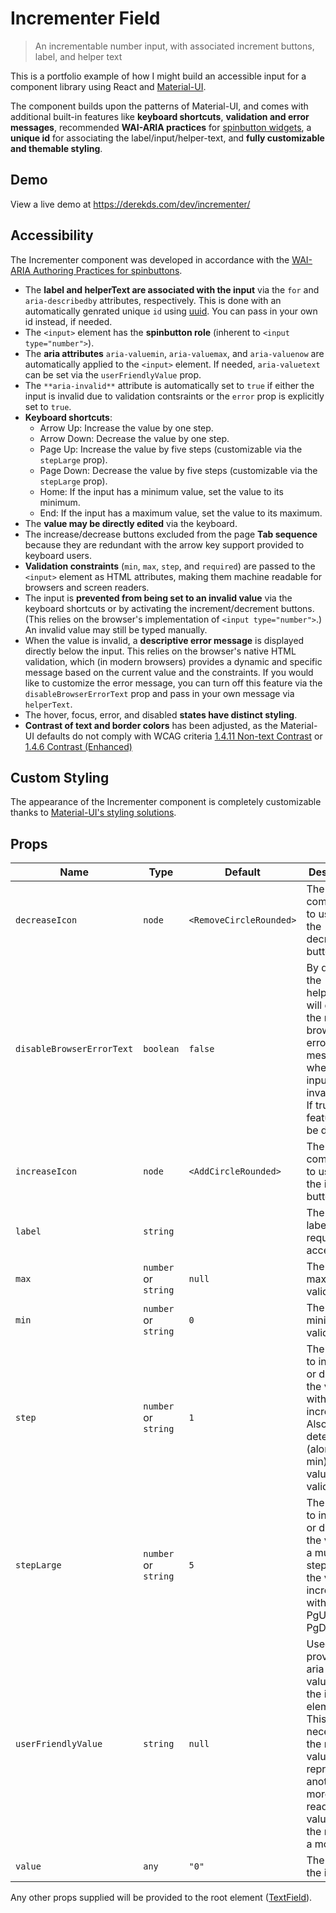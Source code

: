 # Incrementer Field

> An incrementable number input, with associated increment buttons, label, and helper text

This is a portfolio example of how I might build an accessible input for a component library using React and [Material-UI](https://mui.com/).

The component builds upon the patterns of Material-UI, and comes with additional built-in features like **keyboard shortcuts**, **validation and error messages**, recommended **WAI-ARIA practices** for [spinbutton widgets](https://www.w3.org/TR/wai-aria-practices-1.1/#spinbutton), a **unique id** for associating the label/input/helper-text, and **fully customizable and themable styling**.

## Demo
View a live demo at https://derekds.com/dev/incrementer/


## Accessibility

The Incrementer component was developed in accordance with the [WAI-ARIA Authoring Practices for spinbuttons](https://www.w3.org/TR/wai-aria-practices-1.1/#spinbutton).

- The **label and helperText are associated with the input** via the `for` and `aria-describedby` attributes, respectively. This is done with an automatically genrated unique `id` using [uuid](https://github.com/uuidjs/uuid). You can pass in your own id instead, if needed.
- The `<input>` element has the **spinbutton role** (inherent to `<input type="number">`).
- The **aria attributes** `aria-valuemin`, `aria-valuemax`, and `aria-valuenow` are automatically applied to the `<input>` element. If needed, `aria-valuetext` can be set via the `userFriendlyValue` prop.
- The `**aria-invalid**` attribute is automatically set to `true` if either the input is invalid due to validation contsraints or the `error` prop is explicitly set to `true`.
- **Keyboard shortcuts**:
    - Arrow Up: Increase the value by one step.
    - Arrow Down: Decrease the value by one step.
    - Page Up: Increase the value by five steps (customizable via the `stepLarge` prop).
    - Page Down: Decrease the value by five steps (customizable via the `stepLarge` prop).
    - Home: If the input has a minimum value, set the value to its minimum.
    - End: If the input has a maximum value, set the value to its maximum.
- The **value may be directly edited** via the keyboard.
- The increase/decrease buttons excluded from the page **Tab sequence** because they are redundant with the arrow key support provided to keyboard users.
- **Validation constraints** (`min`, `max`, `step`, and `required`) are passed to the `<input>` element as HTML attributes, making them machine readable for browsers and screen readers.
- The input is **prevented from being set to an invalid value** via the keyboard shortcuts or by activating the increment/decrement buttons. (This relies on the browser's implementation of `<input type="number">`.) An invalid value may still be typed manually.
- When the value is invalid, a **descriptive error message** is displayed directly below the input. This relies on the browser's native HTML validation, which (in modern browsers) provides a dynamic and specific message based on the current value and the constraints. If you would like to customize the error message, you can turn off this feature via the `disableBrowserErrorText` prop and pass in your own message via `helperText`.
- The hover, focus, error, and disabled **states have distinct styling**.
- **Contrast of text and border colors** has been adjusted, as the Material-UI defaults do not comply with WCAG criteria [1.4.11 Non-text Contrast](https://www.w3.org/TR/WCAG21/#non-text-contrast) or [1.4.6 Contrast (Enhanced)](https://www.w3.org/TR/WCAG21/#contrast-enhanced)

## Custom Styling

The appearance of the Incrementer component is completely customizable thanks to [Material-UI's styling solutions](https://v4.mui.com/customization/components/).

## Props

|Name|Type|Default|Description|
|--- |--- |--- |--- |
| `decreaseIcon` | `node` | `<RemoveCircleRounded>` | The icon component to use for the decrease button. |
| `disableBrowserErrorText` | `boolean` | `false` | By default, the helperText will display the native browser error message when the input is in an invalid state. If true, this feature will be disabled. |
| `increaseIcon` | `node` | `<AddCircleRounded>` | The icon component to use for the increase button. |
| `label` | `string` | | The input's label. This is required for accessibility. |
| `max` | `number` or `string` | `null` | The maximum valid value. |
| `min` | `number` or `string` | `0` | The minimum valid value. |
| `step` | `number` or `string` | `1` | The amount to increase or decrease the value with each increment. Also determines (along with min), what values are valid. |
| `stepLarge` | `number` or `string` | `5` | The amount to increase or decrease the value (as a multiple of step) when the value is incremented with the PgUp and PgDn keys. |
| `userFriendlyValue` | `string` | `null` | Used to provide aria-valuetext to the input element. This is only necessary if the numeric value represents another, more readable, value, like the name of a month. |
| `value` | `any` | `"0"` | The value of the input. |

Any other props supplied will be provided to the root element ([TextField](https://v4.mui.com/api/text-field/)).
